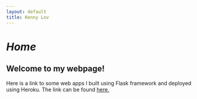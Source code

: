 ```yaml
---
layout: default
title: Kenny Lov
---
```

<style> nav ul li:nth-child(1) a{
 color: #64c2ec; 
 text-decoration:underline;
 text-decoration-color:#64c2ec;
} 

</style>

# *Home*

## Welcome to my webpage!

Here is a link to some web apps I built using Flask framework and deployed using Heroku. The link can be found <a href = "https://clfkenny.herokuapp.com">here.</a>
